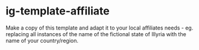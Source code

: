 # ig-template-affiliate

Make a copy of this template and adapt it to your local affiliates needs - eg. replacing all instances of the name of the fictional state of Illyria with the name of your country/region.